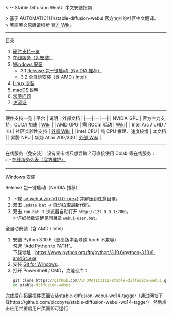 &lt;!--
Stable Diffusion WebUI 中文安装指南

&gt; 基于 AUTOMATIC1111/stable-diffusion-webui 官方文档的社区中文翻译。  
&gt; 若需英文原版请移步 [官方 Wiki](https://github.com/AUTOMATIC1111/stable-diffusion-webui/wiki)。

---

目录
1. [硬件支持一览](#硬件支持一览)  
2. [在线服务（免安装）](#在线服务免安装)  
3. [Windows 安装](#windows-安装)  
   - 3.1 [Release 包一键启动（NVIDIA 推荐）](#release-包一键启动nvidia-推荐)  
   - 3.2 [全自动安装（含 AMD / Intel）](#全自动安装含-amd--intel)  
4. [Linux 安装](#linux-安装)  
5. [macOS 说明](#macos-说明)  
6. [常见问题](#常见问题)  
7. [许可证](#许可证)

---

硬件支持一览
| 平台 | 说明 | 外部文档 |
|---|---|---|
| NVIDIA GPU | 官方主力支持，CUDA 加速 | [Wiki](https://github.com/AUTOMATIC1111/stable-diffusion-webui/wiki/Install-and-Run-on-NVidia-GPUs) |
| AMD GPU | 需 ROCm 驱动 | [Wiki](https://github.com/AUTOMATIC1111/stable-diffusion-webui/wiki/Install-and-Run-on-AMD-GPUs) |
| Intel Arc / UHD / Iris | 社区实验性支持 | [外部 Wiki](https://github.com/openvinotoolkit/stable-diffusion-webui/wiki) |
| Intel CPU | 纯 CPU 推理，速度较慢 | 本文档 |
| 昇腾 NPU | 华为 Atlas 200/300 | [外部 Wiki](https://gitee.com/ascend/StableDiffusion) |

---

在线服务（免安装）
没有显卡或只想尝鲜？可直接使用 Colab 等在线服务：  
👉 [在线服务列表（官方维护）](https://github.com/AUTOMATIC1111/stable-diffusion-webui/wiki/Online-Services)

---

Windows 安装

Release 包一键启动（NVIDIA 推荐）
1. 下载 [sd.webui.zip (v1.0.0-pre+)](https://github.com/AUTOMATIC1111/stable-diffusion-webui/releases) 并解压到任意目录。  
2. 双击 `update.bat` → 自动拉取最新代码。  
3. 双击 `run.bat` → 浏览器自动打开 `http://127.0.0.1:7860`。  
&gt; 详细参数调整见同目录 `webui-user.bat`。

全自动安装（含 AMD / Intel）
1. 安装 Python 3.10.6（更高版本会导致 torch 不兼容）  
   勾选 “Add Python to PATH”。  
   下载地址：https://www.python.org/ftp/python/3.10.6/python-3.10.6-amd64.exe  
2. 安装 [Git for Windows](https://git-scm.com/download/win)。  
3. 打开 PowerShell / CMD，克隆仓库：
   ```bat
   git clone https://github.com/AUTOMATIC1111/stable-diffusion-webui.git
   cd stable-diffusion-webui

完成后在拓展插件页面安装stable-diffusion-webui-wd14-tagger（通过网址下载https://github.com/picobyte/stable-diffusion-webui-wd14-tagger）
然后点击应用并重启用户页面即可运行
